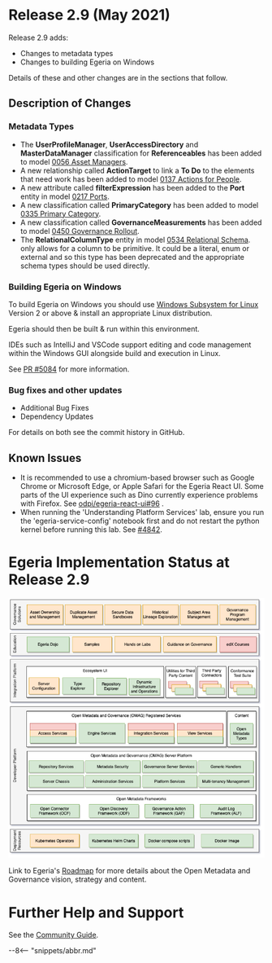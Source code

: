 <!-- SPDX-License-Identifier: CC-BY-4.0 -->
<!-- Copyright Contributors to the Egeria project. -->

# Release 2.9 (May 2021)

Release 2.9 adds:
* Changes to metadata types
* Changes to building Egeria on Windows

Details of these and other changes are in the sections that follow.

## Description of Changes

### Metadata Types

* The **UserProfileManager**, **UserAccessDirectory** and **MasterDataManager** classification for **Referenceables** has been added
to model [0056 Asset Managers](/egeria-docs/types/0/0056-Asset-Managers).
* A new relationship called **ActionTarget** to link a **To Do** to the elements that need work has been added
to model [0137 Actions for People](/egeria-docs/types/1/0137-Actions).
* A new attribute called **filterExpression** has been added to the **Port** entity in
model [0217 Ports](/egeria-docs/types/2/0217-Ports).
* A new classification called **PrimaryCategory** has been added to
model [0335 Primary Category](/egeria-docs/types/3/0335-Primary-Category).
* A new classification called **GovernanceMeasurements** has been added to
model [0450 Governance Rollout](/egeria-docs/types/4/0450-Governance-Rollout).
* The **RelationalColumnType** entity in
model [0534 Relational Schema](/egeria-docs/types/5/0534-Relational-Schemas.md).
only allows for a column to be primitive. It could be a literal, enum or external and so this type has been deprecated
and the appropriate schema types should be used directly.

### Building Egeria on Windows

To build Egeria on Windows you should use [Windows Subsystem for Linux](https://docs.microsoft.com/en-us/windows/wsl/) Version 2 or above & install an 
appropriate Linux distribution.

Egeria should then be built & run within this environment. 

IDEs such as IntelliJ and VSCode support editing and code management within the Windows GUI alongside build and execution in Linux.

See [PR #5084](https://github.com/odpi/egeria/pull/5084) for more information.

### Bug fixes and other updates
* Additional Bug Fixes
* Dependency Updates

For details on both see the commit history in GitHub.

## Known Issues

* It is recommended to use a chromium-based browser such as Google Chrome or Microsoft Edge, or Apple Safari for the Egeria React UI. Some parts of the UI experience such as Dino currently experience problems with Firefox. See [odpi/egeria-react-ui#96](https://github.com/odpi/egeria-react-ui/issues/96) .
* When running the 'Understanding Platform Services' lab, ensure you run the 'egeria-service-config' notebook first and do not restart the python kernel before running this lab. See [#4842](https://github.com/odpi/egeria/issues/4842).

# Egeria Implementation Status at Release 2.9

![Egeria Implementation Status](functional-organization-showing-implementation-status-for-2.9.png)

Link to Egeria's [Roadmap](/egeria-docs/release-notes/roadmap/) for more details about the
Open Metadata and Governance vision, strategy and content.


# Further Help and Support

See the [Community Guide](/egeria-docs/guides/community).

--8<-- "snippets/abbr.md"
